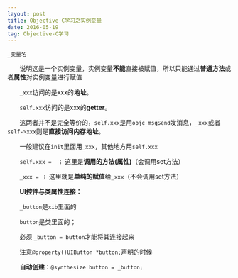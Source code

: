 ```yaml
---
layout: post
title: Objective-C学习之实例变量
date: 2016-05-19
tag: Objective-C学习
---
```


```
_变量名
```

&#160; &#160; &#160; &#160;说明这是一个实例变量，实例变量**不能**直接被赋值，所以只能通过**普通方法**或者**属性**对实例变量进行赋值

&#160; &#160; &#160; &#160;`_xxx`访问的是xxx的**地址**。

&#160; &#160; &#160; &#160;`self.xxx`访问的是xxx的**getter**。

&#160; &#160; &#160; &#160;这两者并不是完全等价的，`self.xxx`是用`objc_msgSend`发消息，`_xxx`或者`self->xxx`则是**直接访问内存地址**。

&#160; &#160; &#160; &#160;一般建议在`init`里面用`_xxx`，其他地方用`self.xxx`

&#160; &#160; &#160; &#160;`self.xxx =  ；`  这里是**调用的方法(属性)**（会调用set方法）

&#160; &#160; &#160; &#160;`_xxx = ；` 这里就是**单纯的赋值**给`_xxx`（不会调用set方法）

&#160; &#160; &#160; &#160;**UI控件与类属性连接：**

&#160; &#160; &#160; &#160;`_button`是`xib`里面的

&#160; &#160; &#160; &#160;`button`是类里面的；

&#160; &#160; &#160; &#160;必须 `_button = button`才能将其连接起来

&#160; &#160; &#160; &#160;注意`@property()UIButton *button;`声明的时候

&#160; &#160; &#160; &#160;**自动创建**：`@synthesize button = _button;`

